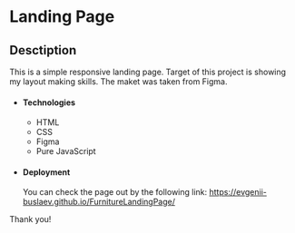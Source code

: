 # Landing Page

## Desctiption

This is a simple responsive landing page. Target of this project is showing my layout making skills. The maket was taken from Figma.

- #### Technologies
  - HTML
  - CSS
  - Figma
  - Pure JavaScript

* #### Deployment
  You can check the page out by the following link: https://evgenii-buslaev.github.io/FurnitureLandingPage/

Thank you!
